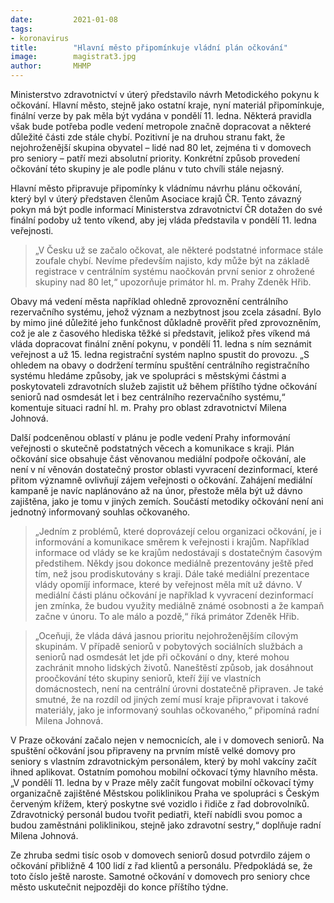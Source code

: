 ```yaml
---
date:         2021-01-08
tags:         
- koronavirus
title:        "Hlavní město připomínkuje vládní plán očkování"
image: 	      magistrat3.jpg
author:       MHMP
---
```


Ministerstvo zdravotnictví v úterý představilo návrh Metodického pokynu k očkování. Hlavní město, stejně jako ostatní kraje, nyní materiál připomínkuje, finální verze by pak měla být vydána v pondělí 11. ledna. Některá pravidla však bude potřeba podle vedení metropole značně dopracovat a některé důležité části zde stále chybí. Pozitivní je na druhou stranu fakt, že nejohroženější skupina obyvatel – lidé nad 80 let, zejména ti v domovech pro seniory – patří mezi absolutní priority. Konkrétní způsob provedení očkování této skupiny je ale podle plánu v tuto chvíli stále nejasný.

Hlavní město připravuje připomínky k vládnímu návrhu plánu očkování, který byl v úterý představen členům Asociace krajů ČR. Tento závazný pokyn má být podle informací Ministerstva zdravotnictví ČR dotažen do své finální podoby už tento víkend, aby jej vláda představila v pondělí 11. ledna veřejnosti. 

> „V Česku už se začalo očkovat, ale některé podstatné informace stále zoufale chybí. Nevíme především najisto, kdy může být na základě registrace v centrálním systému naočkován první senior z ohrožené skupiny nad 80 let,“ upozorňuje primátor hl. m. Prahy Zdeněk Hřib.

Obavy má vedení města například ohledně zprovoznění centrálního rezervačního systému, jehož význam a nezbytnost jsou zcela zásadní. Bylo by mimo jiné důležité jeho funkčnost důkladně prověřit před zprovozněním, což je ale z časového hlediska těžké si představit, jelikož přes víkend má vláda dopracovat finální znění pokynu, v pondělí 11. ledna s ním seznámit veřejnost a už 15. ledna registrační systém naplno spustit do provozu. „S ohledem na obavy o dodržení termínu spuštění centrálního registračního systému hledáme způsoby, jak ve spolupráci s městskými částmi a poskytovateli zdravotních služeb zajistit už během příštího týdne očkování seniorů nad osmdesát let i bez centrálního rezervačního systému,“ komentuje situaci radní hl. m. Prahy pro oblast zdravotnictví Milena Johnová.

Další podceněnou oblastí v plánu je podle vedení Prahy informování veřejnosti o skutečně podstatných věcech a komunikace s kraji. Plán očkování sice obsahuje část věnovanou mediální podpoře očkování, ale není v ní věnován dostatečný prostor oblasti vyvracení dezinformací, které přitom významně ovlivňují zájem veřejnosti o očkování. Zahájení mediální kampaně je navíc naplánováno až na únor, přestože měla být už dávno zajištěna, jako je tomu v jiných zemích. Součástí metodiky očkování není ani jednotný informovaný souhlas očkovaného.

> „Jedním z problémů, které doprovázejí celou organizaci očkování, je i informování a komunikace směrem k veřejnosti i krajům. Například informace od vlády se ke krajům nedostávají s dostatečným časovým předstihem. Někdy jsou dokonce mediálně prezentovány ještě před tím, než jsou prodiskutovány s kraji. Dále také mediální prezentace vlády opomíjí informace, které by veřejnost měla mít už dávno. V mediální části plánu očkování je například k vyvracení dezinformací jen zmínka, že budou využity mediálně známé osobnosti a že kampaň začne v únoru. To ale málo a pozdě,“ říká primátor Zdeněk Hřib.

> „Oceňuji, že vláda dává jasnou prioritu nejohroženějším cílovým skupinám. V případě seniorů v pobytových sociálních službách a seniorů nad osmdesát let jde při očkování o dny, které mohou zachránit mnoho lidských životů. Naneštěstí způsob, jak dosáhnout proočkování této skupiny seniorů, kteří žijí ve vlastních domácnostech, není na centrální úrovni dostatečně připraven. Je také smutné, že na rozdíl od jiných zemí musí kraje připravovat i takové materiály, jako je informovaný souhlas očkovaného,“ připomíná radní Milena Johnová.

V Praze očkování začalo nejen v nemocnicích, ale i v domovech seniorů. Na spuštění očkování jsou připraveny na prvním místě velké domovy pro seniory s vlastním zdravotnickým personálem, který by mohl vakcíny začít ihned aplikovat. Ostatním pomohou mobilní očkovací týmy hlavního města. „V pondělí 11. ledna by v Praze měly začít fungovat mobilní očkovací týmy organizačně zajištěné Městskou poliklinikou Praha ve spolupráci s Českým červeným křížem, který poskytne své vozidlo i řidiče z řad dobrovolníků. Zdravotnický personál budou tvořit pediatři, kteří nabídli svou pomoc a budou zaměstnáni poliklinikou, stejně jako zdravotní sestry,“ doplňuje radní Milena Johnová.

Ze zhruba sedmi tisíc osob v domovech seniorů dosud potvrdilo zájem o očkování přibližně 4 100 lidí z řad klientů a personálu. Předpokládá se, že toto číslo ještě naroste. Samotné očkování v domovech pro seniory chce město uskutečnit nejpozději do konce příštího týdne.
